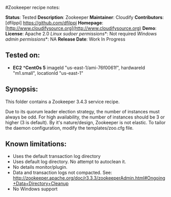#Zookeeper recipe notes:

**Status**: Tested
**Description**: Zookeeper
**Maintainer**: Cloudify
**Contributors**: [dfilppi] https://github.com/dfilppi
**Homepage**: [http://www.cloudifysource.org](http://www.cloudifysource.org)
**Demo**:
**License**: Apache 2.0
**Linux* sudoer permissions**: Not required
**Windows* admin permissions**: NA
**Release Date**: Work In Progress

Tested on:
-----------

* <strong>EC2</strong>
 *<strong>CentOs 5</strong> imageId "us-east-1/ami-76f0061f", hardwareId "m1.small", locationId "us-east-1"

Synopsis:
--------

This folder contains a Zookeeper 3.4.3 service recipe.

Due to its quorum leader election strategy, the number of instances must always be odd.  For high availability, the number of instances should be 3 or higher (3 is default).  By it's nature/design, Zookeeper is not elastic.  To tailor the daemon configuration, modify the templates/zoo.cfg file.


Known limitations:
---------------

* Uses the default transaction log directory
* Uses default log directory. No attempt to autoclean it.
* No details monitor/plugin.
* Data and transaction logs not compacted.  See: http://zookeeper.apache.org/doc/r3.3.3/zookeeperAdmin.html#Ongoing+Data+Directory+Cleanup
* No Windows support
